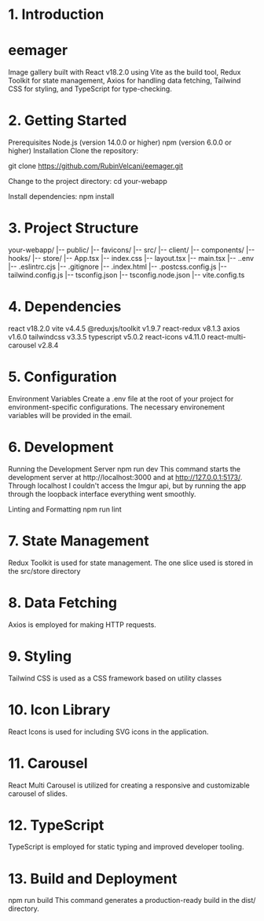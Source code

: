 # 1. Introduction
# eemager
Image gallery built with React v18.2.0 using Vite as the build tool, Redux Toolkit for state management, Axios for handling data fetching, Tailwind CSS for styling, and TypeScript for type-checking.

# 2. Getting Started
Prerequisites
Node.js (version 14.0.0 or higher)
npm (version 6.0.0 or higher)
Installation
Clone the repository:

git clone https://github.com/RubinVelcani/eemager.git

Change to the project directory:
cd your-webapp

Install dependencies:
npm install

# 3. Project Structure

your-webapp/
|-- public/
    |-- favicons/
|-- src/
    |-- client/
    |-- components/
    |-- hooks/
    |-- store/
    |-- App.tsx
    |-- index.css
    |-- layout.tsx
    |-- main.tsx
|-- ..env
|-- .eslintrc.cjs
|-- .gitignore
|-- .index.html
|-- .postcss.config.js
|-- tailwind.config.js
|-- tsconfig.json
|-- tsconfig.node.json
|-- vite.config.ts

# 4. Dependencies
react v18.2.0
vite v4.4.5
@reduxjs/toolkit v1.9.7
react-redux v8.1.3
axios v1.6.0
tailwindcss v3.3.5
typescript v5.0.2
react-icons v4.11.0
react-multi-carousel v2.8.4

# 5. Configuration
Environment Variables
Create a .env file at the root of your project for environment-specific configurations. The necessary environement variables will be provided in the email.

# 6. Development
Running the Development Server
npm run dev
This command starts the development server at http://localhost:3000 and at http://127.0.0.1:5173/. Through localhost I couldn't access the Imgur api, but by running the app through the loopback interface everything went smoothly.

Linting and Formatting
npm run lint

# 7. State Management
Redux Toolkit is used for state management. The one slice used is stored in the src/store directory

# 8. Data Fetching
Axios is employed for making HTTP requests.

# 9. Styling
Tailwind CSS is used as a CSS framework based on utility classes

# 10. Icon Library
React Icons is used for including SVG icons in the application.

# 11. Carousel
React Multi Carousel is utilized for creating a responsive and customizable carousel of slides.

# 12. TypeScript
TypeScript is employed for static typing and improved developer tooling.

# 13. Build and Deployment
npm run build
This command generates a production-ready build in the dist/ directory.
